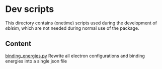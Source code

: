 # Dev scripts

This directory contains (onetime) scripts used during the development of *ebisim*,
which are not needed during normal use of the package.

## Content

[binding_energies.py](binding_energies.py) Rewrite all electron configurations and binding energies
into a single json file